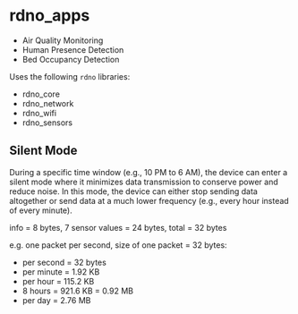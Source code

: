 # rdno_apps

- Air Quality Monitoring
- Human Presence Detection
- Bed Occupancy Detection

Uses the following `rdno` libraries:

- rdno_core
- rdno_network
- rdno_wifi
- rdno_sensors

## Silent Mode

During a specific time window (e.g., 10 PM to 6 AM), the device can enter a silent mode where it minimizes data transmission to conserve power and reduce noise. In this mode, the device can either stop sending data altogether or send data at a much lower frequency (e.g., every hour instead of every minute).

info = 8 bytes, 7 sensor values = 24 bytes, total = 32 bytes

e.g. one packet per second, size of one packet = 32 bytes:
- per second = 32 bytes
- per minute = 1.92 KB
- per hour = 115.2 KB
- 8 hours = 921.6 KB = 0.92 MB
- per day = 2.76 MB
